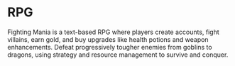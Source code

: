 # RPG
Fighting Mania is a text-based RPG where players create accounts, fight villains, earn gold, and buy upgrades like health potions and weapon enhancements. Defeat progressively tougher enemies from goblins to dragons, using strategy and resource management to survive and conquer.
